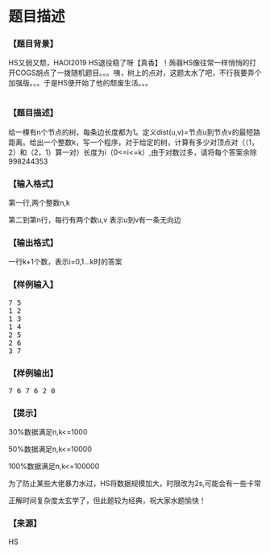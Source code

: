 # 题目描述


<h3>
【题目背景】
</h3>
<p>
HS又弱又颓，HAOI2019 HS退役稳了呀【真香】！蒟蒻HS像往常一样悄悄的打开COGS胡点了一拨随机题目。。。咦，树上的点对，这题太水了吧，不行我要弄个加强版。。。于是HS便开始了他的颓废生活。。。
</p>
<p>
<img src="/upload/image/20190611/20190611125454_34407.jpg" alt=""/> 
</p>
<h3>
【题目描述】
</h3>
<p>
给一棵有n个节点的树，每条边长度都为1。定义dist(u,v)=节点u到节点v的最短路距离。给出一个整数k，写一个程序，对于给定的树，计算有多少对顶点对（（1，2）和（2，1）算一对）长度为i（0&lt;=i&lt;=k）,由于对数过多，请将每个答案余除998244353
</p>
<h3>
【输入格式】
</h3>
<p>
第一行,两个整数n,k
</p>
<p>
第二到第n行，每行有两个数u,v 表示u到v有一条无向边
</p>
<h3>
【输出格式】
</h3>
<p>
一行k+1个数，表示i=0,1...k时的答案
</p>
<h3>
【样例输入】
</h3>
<pre>7 5
1 2 
1 3
1 4
2 5
2 6
3 7
</pre>
<h3>
【样例输出】
</h3>
<pre>7 6 7 6 2 0
</pre>
<h3>
【提示】
</h3>
<p>
30%数据满足n,k&lt;=1000
</p>
<p>
50%数据满足n,k&lt;=10000
</p>
<p>
100%数据满足n,k&lt;=100000
</p>
<p>
为了防止某些大佬暴力水过，HS将数据规模加大，时限改为2s,可能会有一些卡常
</p>
<p>
正解时间复杂度太玄学了，但此题较为经典，祝大家水题愉快！
</p>
<h3>
【来源】
</h3>
<p>
HS
</p>
